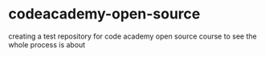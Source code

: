 # codeacademy-open-source


creating a test repository for code academy open source course to see the whole process is about
